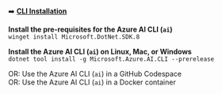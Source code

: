 ➡️ [**CLI Installation**](#chapter-1-cli-installation)  

**Install the pre-requisites for the Azure AI CLI (`ai`)**  
`winget install Microsoft.DotNet.SDK.8`  

**Install the Azure AI CLI (`ai`) on Linux, Mac, or Windows**  
`dotnet tool install -g Microsoft.Azure.AI.CLI --prerelease`  

OR: Use the Azure AI CLI (`ai`) in a GitHub Codespace  
OR: Use the Azure AI CLI (`ai`) in a Docker container  
